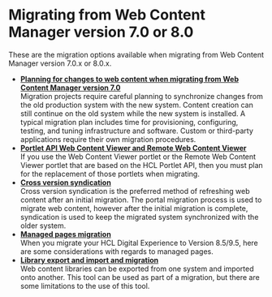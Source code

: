 # Migrating from Web Content Manager version 7.0 or 8.0

These are the migration options available when migrating from Web Content Manager version 7.0.x or 8.0.x.

-   **[Planning for changes to web content when migrating from Web Content Manager version 7.0](mig_content_options_planning_7-0.md)**  
Migration projects require careful planning to synchronize changes from the old production system with the new system. Content creation can still continue on the old system while the new system is installed. A typical migration plan includes time for provisioning, configuring, testing, and tuning infrastructure and software. Custom or third-party applications require their own migration procedures.
-   **[Portlet API Web Content Viewer and Remote Web Content Viewer](mig_pre_wcm_portlets.md)**  
If you use the Web Content Viewer portlet or the Remote Web Content Viewer portlet that are based on the HCL Portlet API, then you must plan for the replacement of those portlets when migrating.
-   **[Cross version syndication](mig_content_options_cross-version.md)**  
Cross version syndication is the preferred method of refreshing web content after an initial migration. The portal migration process is used to migrate web content, however after the initial migration is complete, syndication is used to keep the migrated system synchronized with the older system.
-   **[Managed pages migration](mig_content_options_managed_pages.md)**  
When you migrate your HCL Digital Experience to Version 8.5/9.5, here are some considerations with regards to managed pages.
-   **[Library export and import and migration](mig_content_options_export.md)**  
Web content libraries can be exported from one system and imported onto another. This tool can be used as part of a migration, but there are some limitations to the use of this tool.


